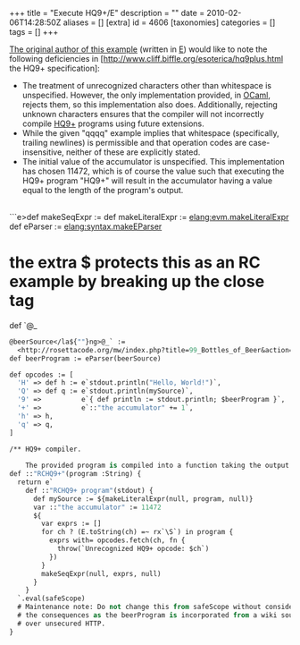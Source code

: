 +++
title = "Execute HQ9+/E"
description = ""
date = 2010-02-06T14:28:50Z
aliases = []
[extra]
id = 4606
[taxonomies]
categories = []
tags = []
+++


[The original author of this example](https://rosettacode.org/wiki/User:Kevin_Reid) (written in [E](https://rosettacode.org/wiki/E)) would like to note the following deficiencies in [http://www.cliff.biffle.org/esoterica/hq9plus.html the HQ9+ specification]:

* The treatment of unrecognized characters other than whitespace is unspecified. However, the only implementation provided, in [OCaml](https://rosettacode.org/wiki/OCaml), rejects them, so this implementation also does. Additionally, rejecting unknown characters ensures that the compiler will not incorrectly compile [HQ9+](https://rosettacode.org/wiki/HQ9+) programs using future extensions.
* While the given "qqqq" example implies that whitespace (specifically, trailing newlines) is permissible and that operation codes are case-insensitive, neither of these are explicitly stated.
* The initial value of the accumulator is unspecified. This implementation has chosen 11472, which is of course the value such that executing the HQ9+ program "HQ9+" will result in the accumulator having a value equal to the length of the program's output.

<br clear=all>
```e>def makeSeqExpr := <elang:evm.makeSeqExpr

def makeLiteralExpr := <elang:evm.makeLiteralExpr>
def eParser := <elang:syntax.makeEParser>

# the extra $ protects this as an RC example by breaking up the close tag
def `@_
```e
@beerSource</la${""}ng>@_` :=
  <http://rosettacode.org/mw/index.php?title=99_Bottles_of_Beer&action=raw>.getText()
def beerProgram := eParser(beerSource)

def opcodes := [
  'H' => def h := e`stdout.println("Hello, World!")`,
  'Q' => def q := e`stdout.println(mySource)`,
  '9' =>          e`{ def println := stdout.println; $beerProgram }`,
  '+' =>          e`::"the accumulator" += 1`,
  'h' => h,
  'q' => q,
]

/** HQ9+ compiler.
    
    The provided program is compiled into a function taking the output stream as an argument. */
def ::"RCHQ9+"(program :String) {
  return e`
    def ::"RCHQ9+ program"(stdout) {
      def mySource := ${makeLiteralExpr(null, program, null)}
      var ::"the accumulator" := 11472
      ${
        var exprs := []
        for ch ? (E.toString(ch) =~ rx`\S`) in program {
          exprs with= opcodes.fetch(ch, fn {
            throw(`Unrecognized HQ9+ opcode: $ch`)
          })
        }
        makeSeqExpr(null, exprs, null)
      }
    }
  `.eval(safeScope)
  # Maintenance note: Do not change this from safeScope without considering
  # the consequences as the beerProgram is incorporated from a wiki source
  # over unsecured HTTP.
}
```

